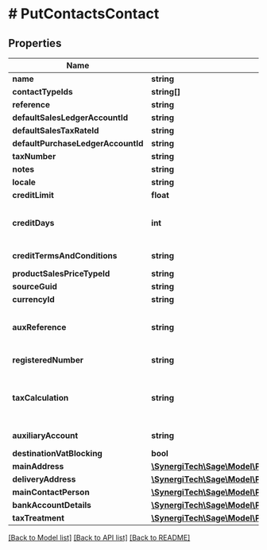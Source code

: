 # # PutContactsContact

## Properties

Name | Type | Description | Notes
------------ | ------------- | ------------- | -------------
**name** | **string** | The contact&#39;s full name or business name | [optional]
**contactTypeIds** | **string[]** | The IDs of the Contact Types. | [optional]
**reference** | **string** | Unique reference for the contact | [optional]
**defaultSalesLedgerAccountId** | **string** | The ID of the Default Sales Ledger Account. | [optional]
**defaultSalesTaxRateId** | **string** | The ID of the Default Sales Tax Rate. | [optional]
**defaultPurchaseLedgerAccountId** | **string** | The ID of the Default Purchase Ledger Account. | [optional]
**taxNumber** | **string** | The VAT registration number of the contact. The format will be validated. | [optional]
**notes** | **string** | The notes for the contact | [optional]
**locale** | **string** | The locale for the contact | [optional]
**creditLimit** | **float** | Custom credit limit amount for the contact &lt;br&gt;&lt;i&gt;not applicable to Start&lt;/i&gt; | [optional]
**creditDays** | **int** | Custom credit days for the contact.&lt;br&gt; If returned as null in a GET response, you may want to GET /invoice_settings and use &#39;customer_credit_days&#39;/&#39;vendor_credit_days&#39; as default/fallback according to your use case. | [optional]
**creditTermsAndConditions** | **string** | Custom terms and conditions for the contact. If set will override global /invoice_settings default terms and conditions. &lt;br&gt;&lt;i&gt;Customers only&lt;/i&gt; | [optional]
**productSalesPriceTypeId** | **string** | The ID of the Product Sales Price Type. | [optional]
**sourceGuid** | **string** | Used when importing contacts from external sources | [optional]
**currencyId** | **string** | The ID of the Currency. | [optional]
**auxReference** | **string** | Auxiliary reference. Used for German \&quot;Kreditorennummer\&quot; and \&quot;Debitorennummer\&quot;. &lt;br&gt; &lt;a href&#x3D;\&quot;https://developer.sage.com/accounting/reference/settings/#tag/Datev-Settings\&quot;&gt;   See Datev Settings endpoint reference &lt;/a&gt; | [optional]
**registeredNumber** | **string** | The registered number of the contact&#39;s business. Only used for German businesses and represents the \&quot;Steuernummer\&quot; there (not the \&quot;USt-ID\&quot;). | [optional]
**taxCalculation** | **string** | &lt;b&gt;France:&lt;/b&gt; The tax calculation method used to define tax treatment &lt;i&gt;Vendors only&lt;/i&gt; &lt;br&gt; &lt;b&gt;Spain:&lt;/b&gt; Defines if contact is a retailer and tax is subject to Recargo de Equivalencia &lt;i&gt;Customers only&lt;/i&gt; &lt;b&gt;United Kingdom:&lt;/b&gt; Defines if contact tax treatment is domestic reverse charge &lt;i&gt;Customers &amp; Suppliers&lt;/i&gt; | [optional]
**auxiliaryAccount** | **string** | Auxiliary account - used when auxiliary accounting is enabled in business settings. &lt;br&gt;&lt;i&gt;Available only in Spain and France&lt;/i&gt; | [optional]
**destinationVatBlocking** | **bool** | Identifies a contact should be blocked due to destination vat | [optional]
**mainAddress** | [**\SynergiTech\Sage\Model\PostBankAccountsBankAccountMainAddress**](PostBankAccountsBankAccountMainAddress.md) |  | [optional]
**deliveryAddress** | [**\SynergiTech\Sage\Model\PostBankAccountsBankAccountMainAddress**](PostBankAccountsBankAccountMainAddress.md) |  | [optional]
**mainContactPerson** | [**\SynergiTech\Sage\Model\PostContactsContactMainContactPerson**](PostContactsContactMainContactPerson.md) |  | [optional]
**bankAccountDetails** | [**\SynergiTech\Sage\Model\PutBankAccountsBankAccountBankAccountDetails**](PutBankAccountsBankAccountBankAccountDetails.md) |  | [optional]
**taxTreatment** | [**\SynergiTech\Sage\Model\PostContactsContactTaxTreatment**](PostContactsContactTaxTreatment.md) |  | [optional]

[[Back to Model list]](../../README.md#models) [[Back to API list]](../../README.md#endpoints) [[Back to README]](../../README.md)

